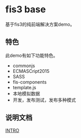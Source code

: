 # fis3 base
基于fis3的纯前端解决方案demo。

## 特色
此demo有如下功能特色。
- commonjs
- ECMASCript2015
- SASS
- fis-components
- template.js
- 本地模拟数据
- 开发，发布测试，发布多种模式

## 说明文档
[INTRO](INTRO.md)

